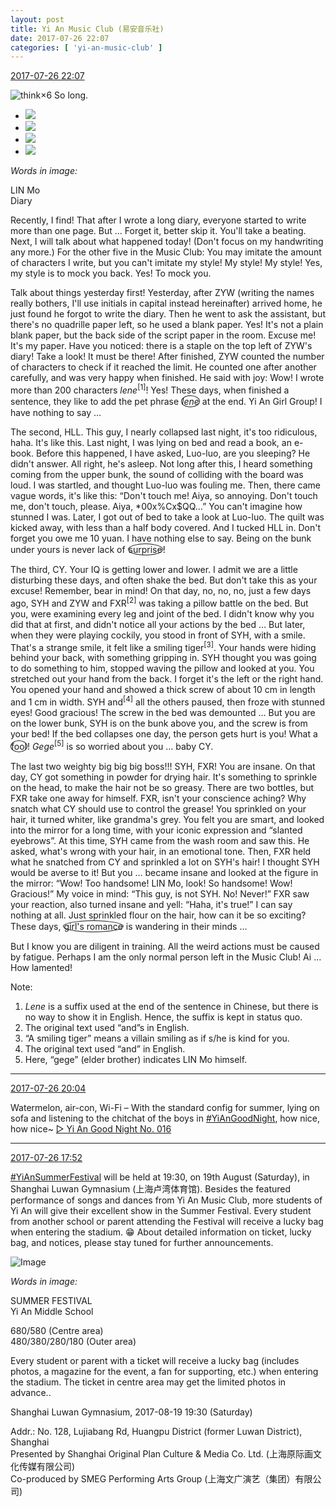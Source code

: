 ```yaml
---
layout: post
title: Yi An Music Club (易安音乐社)
date: 2017-07-26 22:07
categories: [ 'yi-an-music-club' ]
---
```


<div class="weibo-info">
  <a href="http://weibo.com/6094546964/FedswlTgl">2017-07-26 22:07</a>
</div>

![think](http://img.t.sinajs.cn/t4/appstyle/expression/ext/normal/e9/sk_org.gif)×6 So long.

<!-- more -->

<ul class="weibo-pic-list-2">
  <li class="weibo-pic">
    <a href="http://wx2.sinaimg.cn/mw690/006Es64Agy1fhxn1kilmuj326v31qx6r.jpg"><img src="http://wx2.sinaimg.cn/thumb150/006Es64Agy1fhxn1kilmuj326v31qx6r.jpg" /></a>
  </li>
  <li class="weibo-pic">
    <a href="http://wx2.sinaimg.cn/mw690/006Es64Agy1fhxn1a2d7cj328x2z6hdv.jpg"><img src="http://wx2.sinaimg.cn/thumb150/006Es64Agy1fhxn1a2d7cj328x2z6hdv.jpg" /></a>
  </li>
  <li class="weibo-pic">
    <a href="http://wx2.sinaimg.cn/mw690/006Es64Agy1fhxn1p5m6bj324w2yikjn.jpg"><img src="http://wx2.sinaimg.cn/thumb150/006Es64Agy1fhxn1p5m6bj324w2yikjn.jpg" /></a>
  </li>
  <li class="weibo-pic">
    <a href="http://wx1.sinaimg.cn/mw690/006Es64Agy1fhxn1eq9ptj328h30fkjn.jpg"><img src="http://wx1.sinaimg.cn/thumb150/006Es64Agy1fhxn1eq9ptj328h30fkjn.jpg" /></a>
  </li>
</ul>

*Words in image:*

LIN Mo  
Diary

Recently, I find! That after I wrote a long diary, everyone started to write more than one page. But … Forget it, better skip it. You'll take a beating. Next, I will talk about what happened today! (Don't focus on my handwriting any more.) For the other five in the Music Club: You may imitate the amount of characters I write, but you can't imitate my style! My style! My style! Yes, my style is to mock you back. Yes! To mock you.

Talk about things yesterday first! Yesterday, after ZYW (writing the names really bothers, I'll use initials in capital instead hereinafter) arrived home, he just found he forgot to write the diary. Then he went to ask the assistant, but there's no quadrille paper left, so he used a blank paper. Yes! It's not a plain blank paper, but the back side of the script paper in the room. Excuse me! It's my paper. Have you noticed: there is a staple on the top left of ZYW's diary! Take a look! It must be there! After finished, ZYW counted the number of characters to check if it reached the limit. He counted one after another carefully, and was very happy when finished. He said with joy: Wow! I wrote more than 200 characters *lene*<sup>[1]</sup>! Yes! These days, when finished a sentence, they like to add the pet phrase <span style="border:1px solid; border-radius:50%; display:inline-block;"><i>lene</i></span> at the end. Yi An Girl Group! I have nothing to say …

The second, HLL. This guy, I nearly collapsed last night, it's too ridiculous, haha. It's like this. Last night, I was lying on bed and read a book, an e-book. Before this happened, I have asked, Luo-luo, are you sleeping? He didn't answer. All right, he's asleep. Not long after this, I heard something coming from the upper bunk, the sound of colliding with the board was loud. I was startled, and thought Luo-luo was fouling me. Then, there came vague words, it's like this: “Don't touch me! Aiya, so annoying. Don't touch me, don't touch, please. Aiya, *00x%Cx$QQ…” You can't imagine how stunned I was. Later, I got out of bed to take a look at Luo-luo. The quilt was kicked away, with less than a half body covered. And I tucked HLL in. Don't forget you owe me 10 yuan. I have nothing else to say. Being on the bunk under yours is never lack of <span style="border:1px solid; border-radius:50%; display:inline-block;">surprise</span>!

The third, CY. Your IQ is getting lower and lower. I admit we are a little disturbing these days, and often shake the bed. But don't take this as your excuse! Remember, bear in mind! On that day, no, no, no, just a few days ago, SYH and ZYW and FXR<sup>[2]</sup> was taking a pillow battle on the bed. But you, were examining every leg and joint of the bed. I didn't know why you did that at first, and didn't notice all your actions by the bed … But later, when they were playing cockily, you stood in front of SYH, with a smile. That's a strange smile, it felt like a smiling tiger<sup>[3]</sup>. Your hands were hiding behind your back, with something gripping in. SYH thought you was going to do something to him, stopped waving the pillow and looked at you. You stretched out your hand from the back. I forget it's the left or the right hand. You opened your hand and showed a thick screw of about 10 cm in length and 1 cm in width. SYH and<sup>[4]</sup> all the others paused, then froze with stunned eyes! Good gracious! The screw in the bed was demounted … But you are on the lower bunk, SYH is on the bunk above you, and the screw is from your bed! If the bed collapses one day, the person gets hurt is you! What a <span style="border:1px solid; border-radius:50%; display:inline-block;">fool</span>! *Gege*<sup>[5]</sup> is so worried about you … baby CY.

The last two weighty big big big boss!!! SYH, FXR! You are insane. On that day, CY got something in powder for drying hair. It's something to sprinkle on the head, to make the hair not be so greasy. There are two bottles, but FXR take one away for himself. FXR, isn't your conscience aching? Why snatch what CY should use to control the grease! You sprinkled on your hair, it turned whiter, like grandma's grey. You felt you are smart, and looked into the mirror for a long time, with your iconic expression and “slanted eyebrows”. At this time, SYH came from the wash room and saw this. He asked, what's wrong with your hair, in an emotional tone. Then, FXR held what he snatched from CY and sprinkled a lot on SYH's hair! I thought SYH would be averse to it! But you … became insane and looked at the figure in the mirror: “Wow! Too handsome! LIN Mo, look! So handsome! Wow! Gracious!” My voice in mind: “This guy, is not SYH. No! Never!” FXR saw your reaction, also turned insane and yell: “Haha, it's true!” I can say nothing at all. Just sprinkled flour on the hair, how can it be so exciting? These days, <span style="border:1px solid; border-radius:50%; display:inline-block;">girl's romance</span> is wandering in their minds …

But I know you are diligent in training. All the weird actions must be caused by fatigue. Perhaps I am the only normal person left in the Music Club! Ai … How lamented!

Note:
1. *Lene* is a suffix used at the end of the sentence in Chinese, but there is no way to show it in English. Hence, the suffix is kept in status quo.
2. The original text used “and”s in English.
3. “A smiling tiger” means a villain smiling as if s/he is kind for you.
4. The original text used “and” in English.
5. Here, “gege” (elder brother) indicates LIN Mo himself.

---

<div class="weibo-info">
  <a href="http://weibo.com/6094546964/FecEJ4MfA">2017-07-26 20:04</a>
</div>

Watermelon, air-con, Wi-Fi – With the standard config for summer, lying on sofa and listening to the chitchat of the boys in [#YiAnGoodNight](http://weibo.com/p/10080892b104a59bff303ca883e7931b5b916e), how nice, how nice~ [▷ Yi An Good Night No. 016](http://www.ximalaya.com/78339006/sound/45219933)

---

<div class="weibo-info">
  <a href="http://weibo.com/6094546964/FebN0uN20">2017-07-26 17:52</a>
</div>

[#YiAnSummerFestival](http://weibo.com/p/100808584ecb6c041592aa973c9a8aa9b6bd18) will be held at 19:30, on 19th August (Saturday), in Shanghai Luwan Gymnasium (上海卢湾体育馆). Besides the featured performance of songs and dances from Yi An Music Club, more students of Yi An will give their excellent show in the Summer Festival. Every student from another school or parent attending the Festival will receive a lucky bag when entering the stadium. :grin: About detailed information on ticket, lucky bag, and notices, please stay tuned for further announcements.

![Image](http://wx1.sinaimg.cn/mw690/006Es64Agy1fhxfog3frzj31kw28he84.jpg)

*Words in image:*

SUMMER FESTIVAL  
Yi An Middle School

680/580 (Centre area)  
480/380/280/180 (Outer area)

Every student or parent with a ticket will receive a lucky bag (includes photos, a magazine for the event, a fan for supporting, etc.) when entering the stadium. The ticket in centre area may get the limited photos in advance..

Shanghai Luwan Gymnasium, 2017-08-19 19:30 (Saturday)

Addr.: No. 128, Lujiabang Rd, Huangpu District (former Luwan District), Shanghai  
Presented by Shanghai Original Plan Culture & Media Co. Ltd. (上海原际画文化传媒有限公司)  
Co-produced by SMEG Performing Arts Group (上海文广演艺（集团）有限公司)

